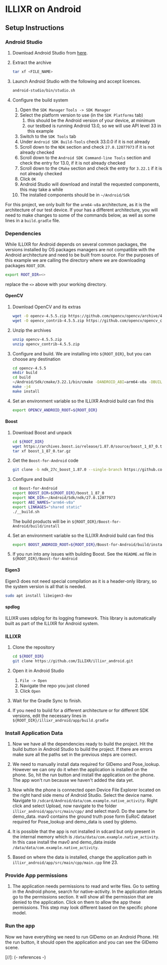 # ILLIXR on Android

## Setup Instructions

### Android Studio

1. Download Android Studio from [here][1].

2. Extract the archive

   ``` bash
   tar xf <FILE_NAME>
   ```

3. Launch Android Studio with the following and accept licences.

   ``` bash
   android-studio/bin/studio.sh
   ```

4. Configure the build system
    1. Open the `SDK Manager` `Tools -> SDK Manager`
    2. Select the platform version to use (in the `SDK Platforms` tab)
        1. this should be the Android version of your device, at minimum
        2. our testbed is running Android 13.0, so we will use API level 33 in this example
    3. Switch to the `SDK Tools` tab
    4. Under `Android SDK Build-Tools` check 33.0.0 if it is not already
    5. Scroll down to the `NDK` section and check `27.0.12077973` if it is not already checked
    6. Scroll down to the `Android SDK Command-line Tools` section and check the entry for 13.0, if it is not already checked
    7. Scroll down to the `CMake` section and check the entry for `3.22.1` if it is not already checked
    8. Click `OK`
    9. Android Studio will download and install the requested components, this may take a while
    10. The installed components should be in `~/Android/Sdk`

For this project, we only built for the `arm64-v8a` architecture, as it is the architecture of our test device.
If your has a different architecture, you will need to make changes to some of the commands below, as well as
some lines in a `build.gradle` file.

### Dependencies

While ILLIXR for Android
depends on several common packages, the versions installed by OS packages managers are not compatible with
the Android architecture and need to be built from source. For the purposes of this example we are calling the directory where we are downloading packages `ROOT_DIR`.

``` bash
export ROOT_DIR=<>
```

replace the `<>` above with your working directory.
#### OpenCV

1. Download OpenCV and its extras

   ``` bash
   wget -O opencv-4.5.5.zip https://github.com/opencv/opencv/archive/4.5.5.zip
   wget -O opencv_contrib-4.5.5.zip https://github.com/opencv/opencv_contrib/archive/refs/tags/4.5.5.zip
   ```

2. Unzip the archives

   ``` bash
   unzip opencv-4.5.5.zip
   unzip opencv_contrib-4.5.5.zip
   ```

3. Configure and build. We are installing into `${ROOT_DIR}`, but you can choose any destination

   ``` bash
   cd opencv-4.5.5
   mkdir build
   cd build
   ~/Android/Sdk/cmake/3.22.1/bin/cmake -DANDROID_ABI=arm64-v8a -DBUILD_DOCS=OFF -DBUILD_SHARED_LIBS=OFF -DCMAKE_BUILD_TYPE=Release -DCMAKE_INSTALL_PREFIX=${ROOT_DIR} -DCMAKE_TOOLCHAIN_FILE=~/Android/Sdk/ndk/27.0.12077973/build/cmake/android.toolchain.cmake -DENABLE_PIC=ON -DOPENCV_EXTRA_MODULES_PATH=${ROOT_DIR}/opencv_contrib-4.5.5/modules -DANDROID_SDK_TOOLS=~/Android/Sdk/build-tools/33.0.0 -DANDROID_SDK_BUILD_TOOLS_VERSION=33.0.0 ..
   make -j4
   make install
   ```

4. Set an environment variable so the ILLIXR Android build can find this

   ``` bash
   export OPENCV_ANDROID_ROOT=${ROOT_DIR}
   ```

#### Boost

1. Download Boost and unpack

   ``` bash
   cd ${ROOT_DIR}
   wget https://archives.boost.io/release/1.87.0/source/boost_1_87_0.tar.gz
   tar xf boost_1_87_0.tar.gz
   ```
   
2. Get the `Boost-for-Android` code

   ``` bash
   git clone -b ndk_27c_boost_1.87.0 --single-branch https://github.com/dec1/Boost-for-Android.git
   ```

3. Configure and build

   ``` bash
   cd Boost-for-Android
   export BOOST_DIR=${ROOT_DIR}/boost_1_87_0
   export NDK_DIR=~/Android/Sdk/ndk/27.0.12077973
   export ABI_NAMES="arm64-v8a"
   export LINKAGES="shared static"
   ./__build.sh
   ```

    The build products will be in `${ROOT_DIR}/Boost-for-Android/build/install`

4. Set an environment variable so the ILLIXR Android build can find this

   ``` bash
   export BOOST_ANDROID_ROOT=${ROOT_DIR}/Boost-for-Android/build/install
   ```
   
5. If you run into any issues with building Boost. See the `README.md` file in `${ROOT_DIR}/Boost-for-Android`

#### Eigen3

Eigen3 does not need special compilation as it is a header-only library, so the system version is all that is needed.

``` bash
sudo apt install libeigen3-dev
```

#### spdlog

ILLIXR uses sdplog for its logging framework. This library is automatically built as part of the ILLIXR for Android system.

### ILLIXR

1. Clone the repository

   ``` bash
   cd ${ROOT_DIR}
   git clone https://github.com/ILLIXR/illixr_android.git
   ```

2. Open it in Android Studio
    1. `File -> Open`
    2. Navigate the repo you just cloned
    3. Click `Open`

3. Wait for the Gradle Sync to finish. 

4. If you need to build for a different architecture or for different SDK versions, edit the necessary lines in `${ROOT_DIR}/illixr_android/app/build.gradle`
 
### Install Application Data

1. Now we have all the dependencies ready to build the project. Hit the build button in Android Studio to build the project. If there are errors make sure all the paths set in the previous steps are correct.

2. We need to manually install data required for GlDemo and Pose_lookup. However we can ony do it when the application is installed on the phone. So, hit the run button and install the application on the phone. The app won't run because we haven't added the data yet.

3. Now while the phone is connected open Device File Explorer located on the right hand side menu of Android Studio. Select the device name. Navigate to `/sdcard/Android/data/com.example.native_activity`. Right click and select Upload, now navigate to the folder `illixr_android/app/src/main/cpp/` and select mav0. Do the same for demo_data.
   mav0 contains the ground truth pose form EuRoC dataset required for Pose_lookup and demo_data is used by gldemo.

4. It is possible that the app is not installed in sdcard but only present in the internal memory which is `/data/data/com.example.native_activity`. In this case install the mav0 and demo_data inside `/data/data/com.example.native_activity`.

5. Based on where the data is installed, change the application path in `illixr_android/app/src/main/cpp/main.cpp` line 23.

### Provide App permissions

1. The application needs permissions to read and write files. Go to setting in the Android phone, search for native-activity. In the application details go to the permissions section. It will show all the permission that are denied to the application. Click on them to allow the app these permissions. This step may look different based on the specific phone model.

### Run the app

Now we have everything we need to run GlDemo on an Android Phone. Hit the run button, it should open the application and you can see the GlDemo scene.

[//]: (- references -)

[1]:   https://developer.android.com/studio
